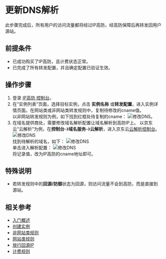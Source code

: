 # 更新DNS解析

此步骤完成后，所有用户的访问流量都将经过IP高防，经高防保障后再转发回用户源站。

## 前提条件
- 已成功购买了IP高防，且计费状态正常。<Br/>
- 已完成了所有转发配置，并且确定配置已验证生效。

## 操作步骤
1. 登录 [IP高防 控制台](https://ip-anti-console.jdcloud.com/instancelist)。
2. 在“实例列表”页面，选择目标实例，点击 **实例名称** 或**转发配置**，进入实例详情页面。在网站类或非网站类转发规则中，复制待修改的cname值。<Br/>
以非网站转发规则为例，如下找到红框处待复制的cname：
![修改DNS](https://github.com/jdcloudcom/cn/blob/edit/image/Advanced%20Anti-DDoS/update%20dns%2001.png)。
3. 在域名提供商处，需要修改域名解析配置让域名解析到高防IP上。
以京东云“云解析”为例，在**控制台**–》**域名服务**–》**云解析**，进入京东云[云解析控制台](https://dns-console.jdcloud.com/list)。<Br/>
![修改DNS](https://github.com/jdcloudcom/cn/blob/edit/image/Advanced%20Anti-DDoS/update%20dns%2002.png)<Br/>
找到待解析的域名，如下：
![修改DNS](https://github.com/jdcloudcom/cn/blob/edit/image/Advanced%20Anti-DDoS/update%20dns%2003.png)<Br/>
单击进入解析配置：
![修改DNS](https://github.com/jdcloudcom/cn/blob/edit/image/Advanced%20Anti-DDoS/update%20dns%2004.png)<Br/>
将记录值，改为IP高防的cname地址即可。


## 特殊说明
- 若转发规则中的**回源/防御**状态为回源，则访问流量不会到高防，而是直接到源站。


## 相关参考
- [入门概述](Overview.md)
- [创建实例](Create-Instance.md)
- [非网站类规则](Non-Web-Service-Forwarding-Rule.md)
- [网站类规则](Web-Service-Forwarding-Rule.md)
- [放行回源IP](Whitelist-local-IP-subnet.md)
- [计费规则](../../Pricing/Billing-Rules.md)
